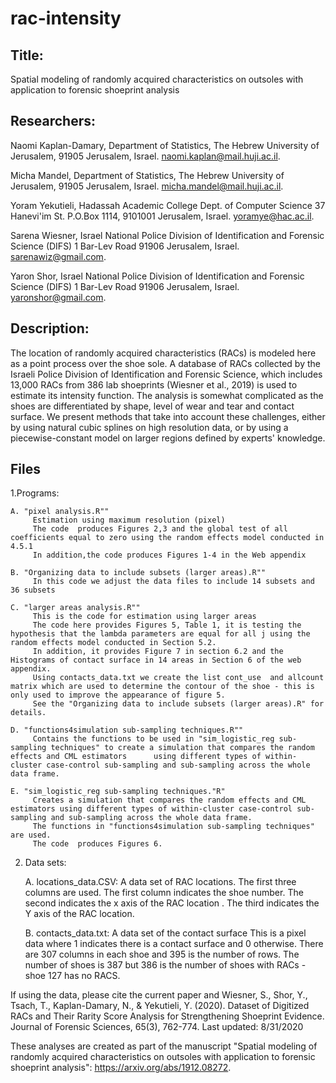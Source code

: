 # rac-intensity
Title:
------
Spatial modeling of randomly acquired characteristics on outsoles with application to forensic shoeprint analysis

Researchers: 
------------
Naomi Kaplan-Damary, Department of Statistics, The Hebrew University of Jerusalem, 91905 Jerusalem, Israel. naomi.kaplan@mail.huji.ac.il.

Micha Mandel, Department of Statistics, The Hebrew University of Jerusalem, 91905 Jerusalem, Israel. micha.mandel@mail.huji.ac.il.

Yoram Yekutieli, Hadassah Academic College Dept. of Computer Science 37 Hanevi'im St. P.O.Box 1114, 9101001 Jerusalem, Israel. yoramye@hac.ac.il.

Sarena Wiesner, Israel National Police Division of Identification and Forensic Science (DIFS) 1 Bar-Lev Road 91906 Jerusalem, Israel. sarenawiz@gmail.com.

Yaron Shor, Israel National Police Division of Identification and Forensic Science (DIFS) 1 Bar-Lev Road 91906 Jerusalem, Israel. yaronshor@gmail.com.

Description:
------------
The location of randomly acquired characteristics (RACs) is modeled here as a point process over the shoe sole.
A database of RACs collected by the Israeli Police Division of Identification and Forensic Science, which includes 13,000 RACs from 386 lab shoeprints (Wiesner et al., 2019) is used  to estimate its intensity function. 
The analysis is somewhat complicated as the shoes are differentiated by shape, level of wear and tear and contact surface. 
We present methods that take into account these challenges, either by using natural cubic splines on high resolution data, or by using a piecewise-constant model on larger regions defined by experts' knowledge.

Files
----- 
1.Programs:

	A. "pixel analysis.R""
		 Estimation using maximum resolution (pixel)
		 The code  produces Figures 2,3 and the global test of all coefficients equal to zero using the random effects model conducted in 4.5.1
		 In addition,the code produces Figures 1-4 in the Web appendix 

	B. "Organizing data to include subsets (larger areas).R""
		 In this code we adjust the data files to include 14 subsets and 36 subsets

	C. "larger areas analysis.R""
		 This is the code for estimation using larger areas
		 The code here provides Figures 5, Table 1, it is testing the hypothesis that the lambda parameters are equal for all j using the random effects model conducted in Section 5.2.
		 In addition, it provides Figure 7 in section 6.2 and the Histograms of contact surface in 14 areas in Section 6 of the web appendix.
		 Using contacts_data.txt we create the list cont_use  and allcount matrix which are used to determine the contour of the shoe - this is only used to improve the appearance of figure 5. 
		 See the "Organizing data to include subsets (larger areas).R" for details.

	D. "functions4simulation sub-sampling techniques.R""
		 Contains the functions to be used in "sim_logistic_reg sub-sampling techniques" to create a simulation that compares the random effects and CML estimators  	 using different types of within-cluster case-control sub-sampling and sub-sampling across the whole data frame.

	E. "sim_logistic_reg sub-sampling techniques."R"
		 Creates a simulation that compares the random effects and CML estimators using different types of within-cluster case-control sub-sampling and sub-sampling across the whole data frame.
		 The functions in "functions4simulation sub-sampling techniques" are used.
		 The code  produces Figures 6.


2. Data sets:


	A. locations_data.CSV: A data set of RAC locations. 
     The first three columns are used. 
     The first column indicates the shoe number.
     The second indicates the x axis of the RAC location .
     The third indicates the Y axis of the RAC location.
 
	B. contacts_data.txt: A data set of the contact surface 
     This is a pixel data where 1 indicates there is a contact surface and 0 otherwise.
     There are 307 columns in each shoe and 395 is the number of rows.
     The number of shoes is 387 but 386 is the number of shoes with RACs - shoe 127 has no RACS.
     
     
If using the data, please cite the current paper and Wiesner, S., Shor, Y., Tsach, T., Kaplan-Damary, N., & Yekutieli, Y. (2020). Dataset of Digitized RACs and Their Rarity Score Analysis for Strengthening Shoeprint Evidence. Journal of Forensic Sciences, 65(3), 762-774.
Last updated: 8/31/2020


These analyses are created as part of the manuscript "Spatial modeling of randomly acquired characteristics on outsoles with application to forensic shoeprint analysis": https://arxiv.org/abs/1912.08272.  
